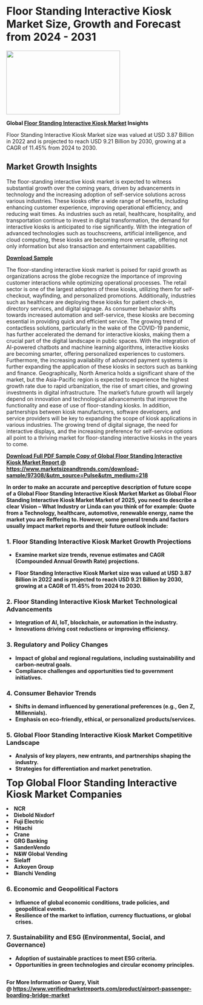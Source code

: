 <H1>Floor Standing Interactive Kiosk Market Size, Growth and Forecast from 2024 - 2031</H1><img class="aligncenter size-medium wp-image-584254" src="https://thirdeyenews.in/wp-content/uploads/2024/09/Global-Market-Research-300x168.jpeg" alt="" width="300" height="168" /><p><strong>Global&nbsp;<a href="https://www.marketsizeandtrends.com/download-sample/97308/&amp;utm_source=Pulse&amp;utm_medium=218">Floor Standing Interactive Kiosk Market</a> Insights</strong></p><p>Floor Standing Interactive Kiosk Market size was valued at USD 3.87 Billion in 2022 and is projected to reach USD 9.21 Billion by 2030, growing at a CAGR of 11.45% from 2024 to 2030.</p><p><h2>Market Growth Insights</h2> <p>The floor-standing interactive kiosk market is expected to witness substantial growth over the coming years, driven by advancements in technology and the increasing adoption of self-service solutions across various industries. These kiosks offer a wide range of benefits, including enhancing customer experience, improving operational efficiency, and reducing wait times. As industries such as retail, healthcare, hospitality, and transportation continue to invest in digital transformation, the demand for interactive kiosks is anticipated to rise significantly. With the integration of advanced technologies such as touchscreens, artificial intelligence, and cloud computing, these kiosks are becoming more versatile, offering not only information but also transaction and entertainment capabilities.</p> <p><strong><a href="#">Download Sample</a></strong></p> <p>The floor-standing interactive kiosk market is poised for rapid growth as organizations across the globe recognize the importance of improving customer interactions while optimizing operational processes. The retail sector is one of the largest adopters of these kiosks, utilizing them for self-checkout, wayfinding, and personalized promotions. Additionally, industries such as healthcare are deploying these kiosks for patient check-in, directory services, and digital signage. As consumer behavior shifts towards increased automation and self-service, these kiosks are becoming essential in providing quick and efficient service. The growing trend of contactless solutions, particularly in the wake of the COVID-19 pandemic, has further accelerated the demand for interactive kiosks, making them a crucial part of the digital landscape in public spaces. With the integration of AI-powered chatbots and machine learning algorithms, interactive kiosks are becoming smarter, offering personalized experiences to customers. Furthermore, the increasing availability of advanced payment systems is further expanding the application of these kiosks in sectors such as banking and finance. Geographically, North America holds a significant share of the market, but the Asia-Pacific region is expected to experience the highest growth rate due to rapid urbanization, the rise of smart cities, and growing investments in digital infrastructure. The market’s future growth will largely depend on innovation and technological advancements that improve the functionality and ease of use of floor-standing kiosks. In addition, partnerships between kiosk manufacturers, software developers, and service providers will be key to expanding the scope of kiosk applications in various industries. The growing trend of digital signage, the need for interactive displays, and the increasing preference for self-service options all point to a thriving market for floor-standing interactive kiosks in the years to come. <p><strong><a href="#"></p><p><span class=""><strong>Download Full PDF Sample Copy of Global Floor Standing Interactive Kiosk Market Report</strong> @ <a href="https://www.marketsizeandtrends.com/download-sample/97308/&amp;utm_source=Pulse&amp;utm_medium=218" target="_blank">https://www.marketsizeandtrends.com/download-sample/97308/&amp;utm_source=Pulse&amp;utm_medium=218</a></span></p><p>In order to make an accurate and perceptive description of future scope of a Global&nbsp;Floor Standing Interactive Kiosk Market Market as Global&nbsp;Floor Standing Interactive Kiosk Market Market of 2025, you need to describe a clear Vision &ndash; What Industry or Linda can you think of for example: Quote from a Technology, healthcare, automotive, renewable energy, name the market you are Reffering to. However, some general trends and factors usually impact market reports and their future outlook include:</p><h3>1.&nbsp;<strong>Floor Standing Interactive Kiosk Market Growth Projections</strong></h3><ul><li>Examine market size trends, revenue estimates and CAGR (Compounded Annual Growth Rate) projections.</li><li><p>Floor Standing Interactive Kiosk Market size was valued at USD 3.87 Billion in 2022 and is projected to reach USD 9.21 Billion by 2030, growing at a CAGR of 11.45% from 2024 to 2030.</p></li></ul><h3>2.&nbsp;<strong>Floor Standing Interactive Kiosk Market Technological Advancements</strong></h3><ul><li>Integration of AI, IoT, blockchain, or automation in the industry.</li><li>Innovations driving cost reductions or improving efficiency.</li></ul><h3>3.&nbsp;<strong>Regulatory and Policy Changes</strong></h3><ul><li>Impact of global and regional regulations, including sustainability and carbon-neutral goals.</li><li>Compliance challenges and opportunities tied to government initiatives.</li></ul><h3>4.&nbsp;<strong>Consumer Behavior Trends</strong></h3><ul><li>Shifts in demand influenced by generational preferences (e.g., Gen Z, Millennials).</li><li>Emphasis on eco-friendly, ethical, or personalized products/services.</li></ul><h3>5.&nbsp;<strong>Global Floor Standing Interactive Kiosk Market Competitive Landscape</strong></h3><ul><li>Analysis of key players, new entrants, and partnerships shaping the industry.</li><li>Strategies for differentiation and market penetration.</li></ul><p data-pm-slice="1 1 []"><span style="color: inherit; font-family: inherit; font-size: 25px;">Top Global Floor Standing Interactive Kiosk Market Companies</span></p><div class="" data-test-id=""><p><li>NCR</li><li> Diebold Nixdorf</li><li> Fuji Electric</li><li> Hitachi</li><li> Crane</li><li> GRG Banking</li><li> SandenVendo</li><li> N&W Global Vending</li><li> Sielaff</li><li> Azkoyen Group</li><li> Bianchi Vending</li></p></div><h3>6.&nbsp;<strong>Economic and Geopolitical Factors</strong></h3><ul><li>Influence of global economic conditions, trade policies, and geopolitical events.</li><li>Resilience of the market to inflation, currency fluctuations, or global crises.</li></ul><h3>7.&nbsp;<strong>Sustainability and ESG (Environmental, Social, and Governance)</strong></h3><ul><li>Adoption of sustainable practices to meet ESG criteria.</li><li>Opportunities in green technologies and circular economy principles.</li></ul><h2><strong style="font-size: 14px;">For More Information or Query, Visit @&nbsp;</strong><a style="background-color: #ffffff; font-size: 14px;" href="https://www.marketsizeandtrends.com/report/floor-standing-interactive-kiosk-market/" target="_blank">https://www.verifiedmarketreports.com/product/airport-passenger-boarding-bridge-market</a></h2>

